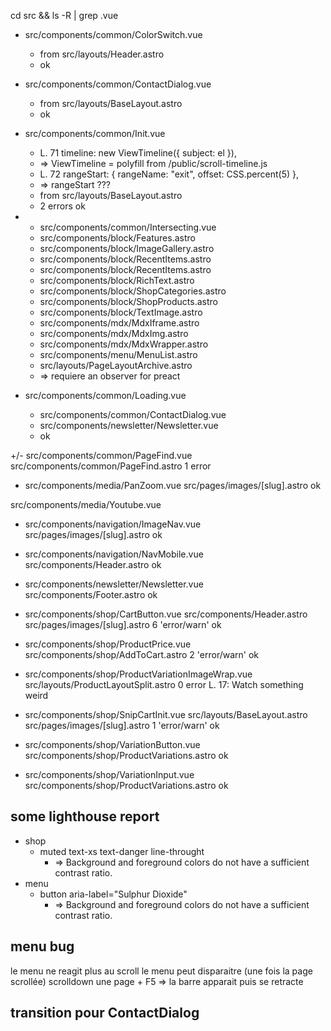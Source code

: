 cd src && ls -R | grep .vue 
* src/components/common/ColorSwitch.vue
  * from src/layouts/Header.astro
  * ok

* src/components/common/ContactDialog.vue 
  * from src/layouts/BaseLayout.astro
  * ok

* src/components/common/Init.vue
  *  L. 71 timeline: new ViewTimeline({ subject: el }),
    *  => ViewTimeline = polyfill from /public/scroll-timeline.js
  *  L. 72 rangeStart: { rangeName: "exit", offset: CSS.percent(5) },
    *  => rangeStart ???
  * from src/layouts/BaseLayout.astro
  * 2 errors
  ok

* - src/components/common/Intersecting.vue
  * src/components/block/Features.astro
  * src/components/block/ImageGallery.astro
  * src/components/block/RecentItems.astro
  * src/components/block/RecentItems.astro
  * src/components/block/RichText.astro
  * src/components/block/ShopCategories.astro
  * src/components/block/ShopProducts.astro
  * src/components/block/TextImage.astro
  * src/components/mdx/MdxIframe.astro
  * src/components/mdx/MdxImg.astro
  * src/components/mdx/MdxWrapper.astro
  * src/components/menu/MenuList.astro
  * src/layouts/PageLayoutArchive.astro
  * => requiere an observer for preact

* src/components/common/Loading.vue
  * src/components/common/ContactDialog.vue
  * src/components/newsletter/Newsletter.vue
  * ok

+/- src/components/common/PageFind.vue
  src/components/common/PageFind.astro
  1 error

* src/components/media/PanZoom.vue
  src/pages/images/[slug].astro
  ok

src/components/media/Youtube.vue
* src/components/navigation/ImageNav.vue
  src/pages/images/[slug].astro
  ok

* src/components/navigation/NavMobile.vue
  src/components/Header.astro
  ok

* src/components/newsletter/Newsletter.vue
  src/components/Footer.astro
  ok

* src/components/shop/CartButton.vue
  src/components/Header.astro
  src/pages/images/[slug].astro
  6 'error/warn'
  ok

* src/components/shop/ProductPrice.vue
  src/components/shop/AddToCart.astro
  2 'error/warn'
  ok

* src/components/shop/ProductVariationImageWrap.vue
  src/layouts/ProductLayoutSplit.astro
  0 error
  L. 17: Watch something weird

* src/components/shop/SnipCartInit.vue
  src/layouts/BaseLayout.astro
  src/pages/images/[slug].astro
  1 'error/warn'
  ok

* src/components/shop/VariationButton.vue
  src/components/shop/ProductVariations.astro
  ok

* src/components/shop/VariationInput.vue
  src/components/shop/ProductVariations.astro 
  ok

## some lighthouse report 
* shop
  * muted text-xs text-danger line-throught
    * => Background and foreground colors do not have a sufficient contrast ratio.
* menu
  * button aria-label="Sulphur Dioxide"
    * => Background and foreground colors do not have a sufficient contrast ratio.

## menu bug

le menu ne reagit plus au scroll
le menu peut disparaitre (une fois la page scrollée)
scrolldown une page + F5
  => la barre apparait puis se retracte


## transition pour ContactDialog
